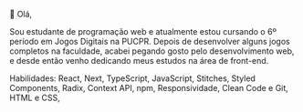 👋 Olá, 

Sou estudante de programação web e atualmente estou cursando o 6º período em Jogos Digitais na PUCPR. Depois de desenvolver alguns jogos completos na faculdade, acabei pegando gosto pelo desenvolvimento web, e desde então venho dedicando meus estudos na área de front-end.

Habilidades: React, Next, TypeScript, JavaScript, Stitches, Styled Components, Radix, Context API, npm, Responsividade, Clean Code e Git,  HTML e CSS, 


<!---
HiLucred/HiLucred is a ✨ special ✨ repository because its `README.md` (this file) appears on your GitHub profile.
You can click the Preview link to take a look at your changes.
--->
